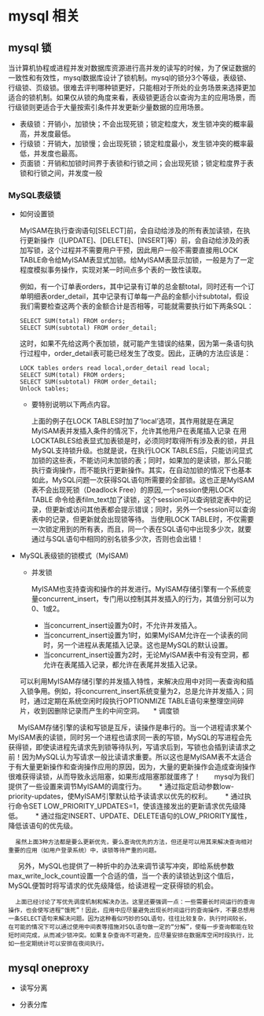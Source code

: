 # mysql 相关

## mysql 锁
当计算机协程或进程并发对数据库资源进行高并发的读写的时候，为了保证数据的一致性和有效性，mysql数据库设计了锁机制。mysql的锁分3个等级，表级锁、行级锁、页级锁。很难去评判哪种锁更好，只能相对于所处的业务场景来选择更加适合的锁机制。如果仅从锁的角度来看，表级锁更适合以查询为主的应用场景，而行级锁则更适合于大量按索引条件并发更新少量数据的应用场景。

* 表级锁：开销小，加锁快；不会出现死锁；锁定粒度大，发生锁冲突的概率最高，并发度最低。
* 行级锁：开销大，加锁慢；会出现死锁；锁定粒度最小，发生锁冲突的概率最低，并发度也最高。
* 页面锁：开销和加锁时间界于表锁和行锁之间；会出现死锁；锁定粒度界于表锁和行锁之间，并发度一般 

### MySQL表级锁

* 如何设置锁

   MyISAM在执行查询语句[SELECT]前，会自动给涉及的所有表加读锁，在执行更新操作（[UPDATE]、[DELETE]、[INSERT]等）前，会自动给涉及的表加写锁，这个过程并不需要用户干预，因此用户一般不需要直接用LOCK TABLE命令给MyISAM表显式加锁。给MyISAM表显示加锁，一般是为了一定程度模拟事务操作，实现对某一时间点多个表的一致性读取。

   例如，有一个订单表orders，其中记录有订单的总金额total，同时还有一个订单明细表order_detail，其中记录有订单每一产品的金额小计subtotal，假设我们需要检查这两个表的金额合计是否相等，可能就需要执行如下两条SQL：

   ```mysql
   SELECT SUM(total) FROM orders;
   SELECT SUM(subtotal) FROM order_detail;
   ```

   这时，如果不先给这两个表加锁，就可能产生错误的结果，因为第一条语句执行过程中，order_detail表可能已经发生了改变。因此，正确的方法应该是：
   ```
   LOCK tables orders read local,order_detail read local;
   SELECT SUM(total) FROM orders;
   SELECT SUM(subtotal) FROM order_detail;
   Unlock tables;
   ```
   * 要特别说明以下两点内容。

      上面的例子在LOCK TABLES时加了‘local’选项，其作用就是在满足MyISAM表并发插入条件的情况下，允许其他用户在表尾插入记录
      在用LOCKTABLES给表显式加表锁是时，必须同时取得所有涉及表的锁，并且MySQL支持锁升级。也就是说，在执行LOCK TABLES后，只能访问显式加锁的这些表，不能访问未加锁的表；同时，如果加的是读锁，那么只能执行查询操作，而不能执行更新操作。其实，在自动加锁的情况下也基本如此，MySQL问题一次获得SQL语句所需要的全部锁。这也正是MyISAM表不会出现死锁（Deadlock Free）的原因,一个session使用LOCK TABLE 命令给表film_text加了读锁，这个session可以查询锁定表中的记录，但更新或访问其他表都会提示错误；同时，另外一个session可以查询表中的记录，但更新就会出现锁等待。
      当使用LOCK TABLE时，不仅需要一次锁定用到的所有表，而且，同一个表在SQL语句中出现多少次，就要通过与SQL语句中相同的别名锁多少次，否则也会出错！


* MySQL表级锁的锁模式（MyISAM)
   
   * 并发锁
   
      MyISAM也支持查询和操作的并发进行。MyISAM存储引擎有一个系统变量concurrent_insert，专门用以控制其并发插入的行为，其值分别可以为0、1或2。
      
      * 当concurrent_insert设置为0时，不允许并发插入。
      * 当concurrent_insert设置为1时，如果MyISAM允许在一个读表的同时，另一个进程从表尾插入记录。这也是MySQL的默认设置。
      * 当concurrent_insert设置为2时，无论MyISAM表中有没有空洞，都允许在表尾插入记录，都允许在表尾并发插入记录。
   
   可以利用MyISAM存储引擎的并发插入特性，来解决应用中对同一表查询和插入锁争用。例如，将concurrent_insert系统变量为2，总是允许并发插入；同时，通过定期在系统空闲时段执行OPTIONMIZE TABLE语句来整理空间碎片，收到因删除记录而产生的中间空洞。
   
   * 调度锁
   
      MyISAM存储引擎的读和写锁是互斥，读操作是串行的。当一个进程请求某个MyISAM表的读锁，同时另一个进程也请求同一表的写锁，MySQL的写进程会先获得锁，即使读进程先请求先到锁等待队列，写请求后到，写锁也会插到读请求之前！因为MySQL认为写请求一般比读请求重要。所以这也是MyISAM表不太适合于有大量更新操作和查询操作应用的原因，因为，大量的更新操作会造成查询操作很难获得读锁，从而导致永远阻塞，如果形成阻塞那就蛋疼了！
      
      mysql为我们提供了一些设置来调节MyISAM的调度行为。
      
      * 通过指定启动参数low-priority-updates，使MyISAM引擎默认给予读请求以优先的权利。
      
      * 通过执行命令SET LOW_PRIORITY_UPDATES=1，使该连接发出的更新请求优先级降低。
      
      * 通过指定INSERT、UPDATE、DELETE语句的LOW_PRIORITY属性，降低该语句的优先级。
      
      虽然上面3种方法都是要么更新优先，要么查询优先的方法，但还是可以用其来解决查询相对重要的应用（如用户登录系统）中，读锁等待严重的问题。
      
      另外，MySQL也提供了一种折中的办法来调节读写冲突，即给系统参数max_write_lock_count设置一个合适的值，当一个表的读锁达到这个值后，MySQL便暂时将写请求的优先级降低，给读进程一定获得锁的机会。
      
      上面已经讨论了写优先调度机制和解决办法。这里还要强调一点：一些需要长时间运行的查询操作，也会使写进程“饿死”！因此，应用中应尽量避免出现长时间运行的查询操作，不要总想用一条SELECT语句来解决问题。因为这种看似巧妙的SQL语句，往往比较复杂，执行时间较长，在可能的情况下可以通过使用中间表等措施对SQL语句做一定的“分解”，使每一步查询都能在较短时间完成，从而减少锁冲突。如果复杂查询不可避免，应尽量安排在数据库空闲时段执行，比如一些定期统计可以安排在夜间执行。

## mysql oneproxy

* 读写分离

* 分表分库







